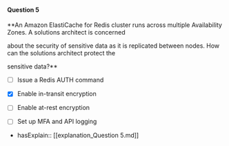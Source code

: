 #### Question  5


**An Amazon ElastiCache for Redis cluster runs across multiple Availability Zones. A solutions architect is concerned

about the security of sensitive data as it is replicated between nodes. How can the solutions architect protect the

sensitive data?**


- [ ] Issue a Redis AUTH command


- [x] Enable in-transit encryption


- [ ] Enable at-rest encryption


- [ ] Set up MFA and API logging



- hasExplain:: [[explanation_Question  5.md]]